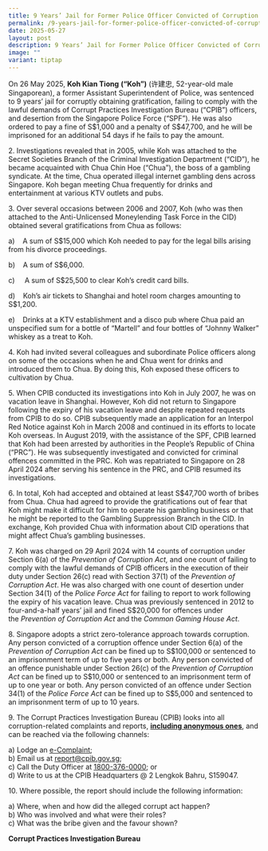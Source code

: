 ```yaml
---
title: 9 Years’ Jail for Former Police Officer Convicted of Corruption and Desertion
permalink: /9-years-jail-for-former-police-officer-convicted-of-corruption-and-desertion/
date: 2025-05-27
layout: post
description: 9 Years’ Jail for Former Police Officer Convicted of Corruption and Desertion
image: ""
variant: tiptap
---
```

<p>On 26 May 2025, <strong>Koh Kian Tiong</strong>  <strong>(“Koh”)</strong> (许建忠,
52-year-old male Singaporean), a former Assistant Superintendent of Police,
was sentenced to 9 years’ jail for corruptly obtaining gratification, failing
to comply with the lawful demands of Corrupt Practices Investigation Bureau
(“CPIB”) officers, and desertion from the Singapore Police Force (“SPF”).
He was also ordered to pay a fine of S$1,000 and a penalty of S$47,700,
and he will be imprisoned for an additional 54 days if he fails to pay
the amount.</p>
<p>2. Investigations revealed that in 2005, while Koh was attached to the
Secret Societies Branch of the Criminal Investigation Department (“CID”),
he became acquainted with Chua Chin Hoe (“Chua”), the boss of a gambling
syndicate. At the time, Chua operated illegal internet gambling dens across
Singapore. Koh began meeting Chua frequently for drinks and entertainment
at various KTV outlets and pubs.</p>
<p>3. Over several occasions between 2006 and 2007, Koh (who was then attached
to the Anti-Unlicensed Moneylending Task Force in the CID) obtained several
gratifications from Chua as follows:</p>
<p>a)&nbsp;&nbsp;&nbsp; A sum of S$15,000 which Koh needed to pay for the
legal bills arising from his divorce proceedings.</p>
<p>b)&nbsp;&nbsp;&nbsp; A sum of S$6,000.</p>
<p>c)&nbsp;&nbsp;&nbsp;&nbsp; A sum of S$25,500 to clear Koh’s credit card
bills.</p>
<p>d)&nbsp;&nbsp;&nbsp; Koh’s air tickets to Shanghai and hotel room charges
amounting to S$1,200.</p>
<p>e)&nbsp;&nbsp;&nbsp; Drinks at a KTV establishment and a disco pub where
Chua paid an unspecified sum for a bottle of “Martell” and four bottles
of “Johnny Walker” whiskey as a treat to Koh.</p>
<p>4. Koh had invited several colleagues and subordinate Police officers
along on some of the occasions when he and Chua went for drinks and introduced
them to Chua. By doing this, Koh exposed these officers to cultivation
by Chua.</p>
<p>5. When CPIB conducted its investigations into Koh in July 2007, he was
on vacation leave in Shanghai. However, Koh did not return to Singapore
following the expiry of his vacation leave and despite repeated requests
from CPIB to do so. CPIB subsequently made an application for an Interpol
Red Notice against Koh in March 2008 and continued in its efforts to locate
Koh overseas. In August 2019, with the assistance of the SPF, CPIB learned
that Koh had been arrested by authorities in the People’s Republic of China
(“PRC”). He was subsequently investigated and convicted for criminal offences
committed in the PRC. Koh was repatriated to Singapore on 28 April 2024
after serving his sentence in the PRC, and CPIB resumed its investigations.</p>
<p>6. In total, Koh had accepted and obtained at least S$47,700 worth of
bribes from Chua. Chua had agreed to provide the gratifications out of
fear that Koh might make it difficult for him to operate his gambling business
or that he might be reported to the Gambling Suppression Branch in the
CID. In exchange, Koh provided Chua with information about CID operations
that might affect Chua’s gambling businesses.</p>
<p>7. Koh was charged on 29 April 2024 with 14 counts of corruption under
Section 6(a) of the <em>Prevention of Corruption Act,</em> and one count
of failing to comply with the lawful demands of CPIB officers in the execution
of their duty under Section 26(c) read with Section 37(1) of the <em>Prevention of Corruption Act</em>.
He was also charged with one count of desertion under Section 34(1) of
the <em>Police Force Act </em>for failing to report to work following the
expiry of his vacation leave. Chua was previously sentenced in 2012 to
four-and-a-half years’ jail and fined S$20,000 for offences under the&nbsp;<em>Prevention of Corruption Act&nbsp;</em>and
the&nbsp;<em>Common Gaming House Act</em>.</p>
<p>8. Singapore adopts a strict zero-tolerance approach towards corruption.
Any person convicted of a corruption offence under Section 6(a) of the <em>Prevention of Corruption Act </em>can
be fined up to S$100,000 or sentenced to an imprisonment term of up to
five years or both. Any person convicted of an offence punishable under
Section 26(c) of the <em>Prevention of Corruption Act </em>can be fined
up to S$10,000 or sentenced to an imprisonment term of up to one year or
both. Any person convicted of an offence under Section 34(1) of the <em>Police Force Act </em>can
be fined up to S$5,000 and sentenced to an imprisonment term of up to 10
years.</p>
<p>9. The Corrupt Practices Investigation Bureau (CPIB) looks into all corruption-related
complaints and reports, <strong><u>including anonymous ones</u></strong>,
and can be reached via the following channels:</p>
<p>a) Lodge an <a href="https://www.cpib.gov.sg/e-services/e-complaint-for-corrupt-conduct/" rel="noopener nofollow" target="_blank"><u>e-Complaint</u></a>;
<br>b) Email us at <a href="mailto:report@cpib.gov.sg" rel="noopener noreferrer nofollow" target="_blank"><u>report@cpib.gov.sg</u></a>;&nbsp;
<br>c) Call the Duty Officer at <a href="https://cms.isomer.gov.sg/sites/cpib-corp/resourceRoom/press-room/resourceCategory/press-releases/editPage/2025-02-04-post-Former%20Mendaki%20Manager%20Charged%20With%20Alleged%20Corruption%20Offence.md#" rel="noopener nofollow" target="_blank"><u>1800-376-0000</u></a>;
or
<br>d) Write to us at the CPIB Headquarters @ 2 Lengkok Bahru, S159047.</p>
<p>10. Where possible, the report should include the following information:</p>
<p>a) Where, when and how did the alleged corrupt act happen?
<br>b) Who was involved and what were their roles?
<br>c) What was the bribe given and the favour shown?</p>
<p><strong>Corrupt Practices Investigation Bureau</strong>
</p>
<p></p>